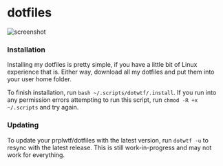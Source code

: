 # dotfiles
![screenshot](https://i.imgur.com/16vyh7p.png)

### Installation
Installing my dotfiles is pretty simple, if you have a little bit of Linux experience that is. Either way, download all my dotfiles and put them into your user home folder.

To finish installation, run `bash ~/.scripts/dotwtf/.install`. If you run into any permission errors attempting to run this script, run `chmod -R +x ~/.scripts` and try again.

### Updating
To update your prplwtf/dotfiles with the latest version, run `dotwtf -u` to resync with the latest release. This is still work-in-progress and may not work for everything.